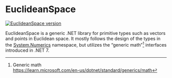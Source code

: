 # EuclideanSpace

[![EuclideanSpace version](https://img.shields.io/nuget/v/EuclideanSpace.svg?label=EuclideanSpace&logo=nuget)](https://nuget.org/packages/EuclideanSpace/)

EuclideanSpace is a generic .NET library for primitive types such as vectors and points in Euclidean space.
It mostly follows the design of the types in the [System.Numerics](https://learn.microsoft.com/en-us/dotnet/api/system.numerics) namespace, but utilizes the “generic math”[^GM] interfaces introduced in .NET 7.

[^GM]: Generic math  
https://learn.microsoft.com/en-us/dotnet/standard/generics/math
